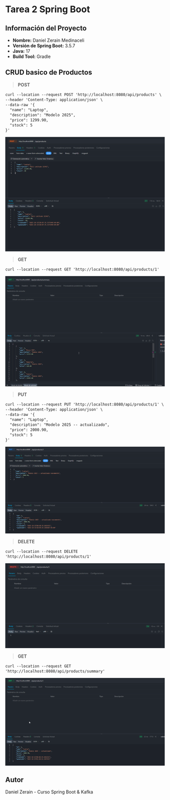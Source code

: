 # Tarea 2 Spring Boot

## Información del Proyecto

- **Nombre:** Daniel Zerain Medinaceli
- **Versión de Spring Boot:** 3.5.7
- **Java:** 17
- **Build Tool:** Gradle

## CRUD basico de Productos

> **POST**

```curl
curl --location --request POST 'http://localhost:8080/api/products' \
--header 'Content-Type: application/json' \
--data-raw '{
  "name": "Laptop",
  "description": "Modelo 2025",
  "price": 1299.90,
  "stock": 5
}'
```

![post](screenshots/tarea2_captura1.png)

> **GET**

```curl
curl --location --request GET 'http://localhost:8080/api/products/1'
```

![post](screenshots/tarea2_captura2.png)

> **PUT**

```curl
curl --location --request PUT 'http://localhost:8080/api/products/1' \
--header 'Content-Type: application/json' \
--data-raw '{
  "name": "Laptop",
  "description": "Modelo 2025 -- actualizado",
  "price": 2000.90,
  "stock": 5
}'
```

![post](screenshots/tarea2_captura3.png)

> **DELETE**

```curl
curl --location --request DELETE 'http://localhost:8080/api/products/1'
```

![post](screenshots/tarea2_captura5.png)

> **GET**

```curl
curl --location --request GET 'http://localhost:8080/api/products/summary'
```

![post](screenshots/tarea2_captura4.png)

## Autor
Daniel Zerain - Curso Spring Boot & Kafka